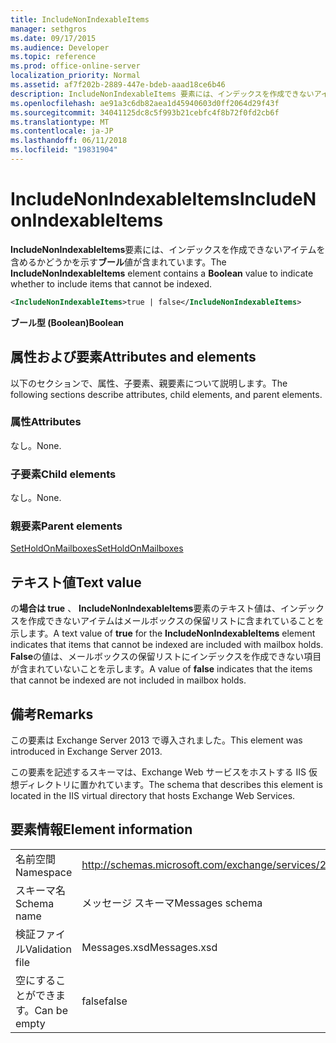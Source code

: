 ```yaml
---
title: IncludeNonIndexableItems
manager: sethgros
ms.date: 09/17/2015
ms.audience: Developer
ms.topic: reference
ms.prod: office-online-server
localization_priority: Normal
ms.assetid: af7f202b-2889-447e-bdeb-aaad18ce6b46
description: IncludeNonIndexableItems 要素には、インデックスを作成できないアイテムを含めるかどうかを示すブール値が含まれています。
ms.openlocfilehash: ae91a3c6db82aea1d45940603d0ff2064d29f43f
ms.sourcegitcommit: 34041125dc8c5f993b21cebfc4f8b72f0fd2cb6f
ms.translationtype: MT
ms.contentlocale: ja-JP
ms.lasthandoff: 06/11/2018
ms.locfileid: "19831904"
---
```

# <a name="includenonindexableitems"></a><span data-ttu-id="3680c-103">IncludeNonIndexableItems</span><span class="sxs-lookup"><span data-stu-id="3680c-103">IncludeNonIndexableItems</span></span>

<span data-ttu-id="3680c-104">**IncludeNonIndexableItems**要素には、インデックスを作成できないアイテムを含めるかどうかを示す**ブール**値が含まれています。</span><span class="sxs-lookup"><span data-stu-id="3680c-104">The **IncludeNonIndexableItems** element contains a **Boolean** value to indicate whether to include items that cannot be indexed.</span></span> 
  
```XML
<IncludeNonIndexableItems>true | false</IncludeNonIndexableItems>
```

 <span data-ttu-id="3680c-105">**ブール型 (Boolean)**</span><span class="sxs-lookup"><span data-stu-id="3680c-105">**Boolean**</span></span>
## <a name="attributes-and-elements"></a><span data-ttu-id="3680c-106">属性および要素</span><span class="sxs-lookup"><span data-stu-id="3680c-106">Attributes and elements</span></span>

<span data-ttu-id="3680c-107">以下のセクションで、属性、子要素、親要素について説明します。</span><span class="sxs-lookup"><span data-stu-id="3680c-107">The following sections describe attributes, child elements, and parent elements.</span></span>
  
### <a name="attributes"></a><span data-ttu-id="3680c-108">属性</span><span class="sxs-lookup"><span data-stu-id="3680c-108">Attributes</span></span>

<span data-ttu-id="3680c-109">なし。</span><span class="sxs-lookup"><span data-stu-id="3680c-109">None.</span></span>
  
### <a name="child-elements"></a><span data-ttu-id="3680c-110">子要素</span><span class="sxs-lookup"><span data-stu-id="3680c-110">Child elements</span></span>

<span data-ttu-id="3680c-111">なし。</span><span class="sxs-lookup"><span data-stu-id="3680c-111">None.</span></span>
  
### <a name="parent-elements"></a><span data-ttu-id="3680c-112">親要素</span><span class="sxs-lookup"><span data-stu-id="3680c-112">Parent elements</span></span>

[<span data-ttu-id="3680c-113">SetHoldOnMailboxes</span><span class="sxs-lookup"><span data-stu-id="3680c-113">SetHoldOnMailboxes</span></span>](setholdonmailboxes.md)
  
## <a name="text-value"></a><span data-ttu-id="3680c-114">テキスト値</span><span class="sxs-lookup"><span data-stu-id="3680c-114">Text value</span></span>

<span data-ttu-id="3680c-115">の**場合は true** 、 **IncludeNonIndexableItems**要素のテキスト値は、インデックスを作成できないアイテムはメールボックスの保留リストに含まれていることを示します。</span><span class="sxs-lookup"><span data-stu-id="3680c-115">A text value of **true** for the **IncludeNonIndexableItems** element indicates that items that cannot be indexed are included with mailbox holds.</span></span> <span data-ttu-id="3680c-116">**False**の値は、メールボックスの保留リストにインデックスを作成できない項目が含まれていないことを示します。</span><span class="sxs-lookup"><span data-stu-id="3680c-116">A value of **false** indicates that the items that cannot be indexed are not included in mailbox holds.</span></span> 
  
## <a name="remarks"></a><span data-ttu-id="3680c-117">備考</span><span class="sxs-lookup"><span data-stu-id="3680c-117">Remarks</span></span>

<span data-ttu-id="3680c-118">この要素は Exchange Server 2013 で導入されました。</span><span class="sxs-lookup"><span data-stu-id="3680c-118">This element was introduced in Exchange Server 2013.</span></span>
  
<span data-ttu-id="3680c-119">この要素を記述するスキーマは、Exchange Web サービスをホストする IIS 仮想ディレクトリに置かれています。</span><span class="sxs-lookup"><span data-stu-id="3680c-119">The schema that describes this element is located in the IIS virtual directory that hosts Exchange Web Services.</span></span>
  
## <a name="element-information"></a><span data-ttu-id="3680c-120">要素情報</span><span class="sxs-lookup"><span data-stu-id="3680c-120">Element information</span></span>

|||
|:-----|:-----|
|<span data-ttu-id="3680c-121">名前空間</span><span class="sxs-lookup"><span data-stu-id="3680c-121">Namespace</span></span>  <br/> |http://schemas.microsoft.com/exchange/services/2006/messages  <br/> |
|<span data-ttu-id="3680c-122">スキーマ名</span><span class="sxs-lookup"><span data-stu-id="3680c-122">Schema name</span></span>  <br/> |<span data-ttu-id="3680c-123">メッセージ スキーマ</span><span class="sxs-lookup"><span data-stu-id="3680c-123">Messages schema</span></span>  <br/> |
|<span data-ttu-id="3680c-124">検証ファイル</span><span class="sxs-lookup"><span data-stu-id="3680c-124">Validation file</span></span>  <br/> |<span data-ttu-id="3680c-125">Messages.xsd</span><span class="sxs-lookup"><span data-stu-id="3680c-125">Messages.xsd</span></span>  <br/> |
|<span data-ttu-id="3680c-126">空にすることができます。</span><span class="sxs-lookup"><span data-stu-id="3680c-126">Can be empty</span></span>  <br/> |<span data-ttu-id="3680c-127">false</span><span class="sxs-lookup"><span data-stu-id="3680c-127">false</span></span>  <br/> |
   

